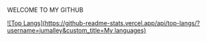 WELCOME TO MY GITHUB

[![Top Langs](https://github-readme-stats.vercel.app/api/top-langs/?username=jumalley&custom_title=My languages)](https://github.com/jumalley)
